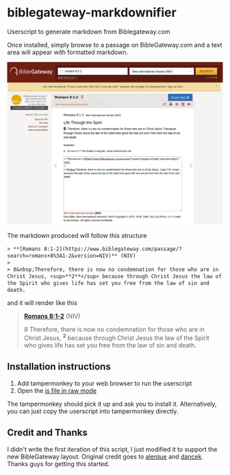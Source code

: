 # biblegateway-markdownifier

Userscript to generate markdown from Biblegateway.com

Once installed, simply browse to a passage on BibleGateway.com and a text area will appear with formatted markdown.  

![biblegateway.com preview](preview.png)

The markdown produced will follow this structure

```
> **[Romans 8:1-2](https://www.biblegateway.com/passage/?search=romans+8%3A1-2&version=NIV)** (NIV)
>   
> 8&nbsp;Therefore, there is now no condemnation for those who are in Christ Jesus, <sup>**2**</sup> because through Christ Jesus the law of the Spirit who gives life has set you free from the law of sin and death.
```

and it will render like this

> **[Romans 8:1-2](https://www.biblegateway.com/passage/?search=romans+8%3A1-2&version=NIV)** (NIV)
>   
> 8&nbsp;Therefore, there is now no condemnation for those who are in Christ Jesus, <sup>**2**</sup> because through Christ Jesus the law of the Spirit who gives life has set you free from the law of sin and death.

## Installation instructions

1. Add tampermonkey to your web browser to run the userscript
1. Open the [js file in raw mode](https://github.com/scottTomaszewski/biblegateway-markdownifier/raw/master/biblegateway_markdownifier.user.js)

The tampermonkey should pick it up and ask you to install it.  Alternatively, you can just copy the userscript into tampermonkey directly. 

## Credit and Thanks

I didn't write the first iteration of this script, I just modified it to support the new BibleGateway layout.  Original credit goes to [alerque](https://github.com/alerque) and [dancek](https://github.com/dancek).  Thanks guys for getting this started.
